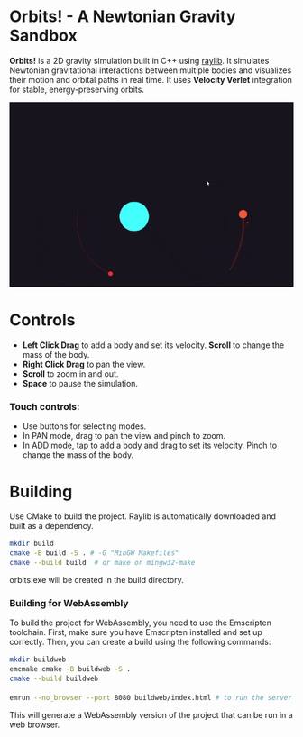 # Orbits! - A Newtonian Gravity Sandbox

**Orbits!** is a 2D gravity simulation built in C++ using [raylib](https://www.raylib.com/). It simulates Newtonian gravitational interactions between multiple bodies and visualizes their motion and orbital paths in real time. It uses **Velocity Verlet** integration for stable, energy-preserving orbits.

![orbits](assets/orbits.gif)

# Controls

-   **Left Click Drag** to add a body and set its velocity. **Scroll** to change the mass of the body.
-   **Right Click Drag** to pan the view.
-   **Scroll** to zoom in and out.
-   **Space** to pause the simulation.

### Touch controls:

-   Use buttons for selecting modes.
-   In PAN mode, drag to pan the view and pinch to zoom.
-   In ADD mode, tap to add a body and drag to set its velocity. Pinch to change the mass of the body.

# Building

Use CMake to build the project. Raylib is automatically downloaded and built as a dependency.

```bash
mkdir build
cmake -B build -S . # -G "MinGW Makefiles"
cmake --build build	 # or make or mingw32-make
```

orbits.exe will be created in the build directory.

### Building for WebAssembly

To build the project for WebAssembly, you need to use the Emscripten toolchain. First, make sure you have Emscripten installed and set up correctly. Then, you can create a build using the following commands:

```bash
mkdir buildweb
emcmake cmake -B buildweb -S .
cmake --build buildweb

emrun --no_browser --port 8080 buildweb/index.html # to run the server
```

This will generate a WebAssembly version of the project that can be run in a web browser.
